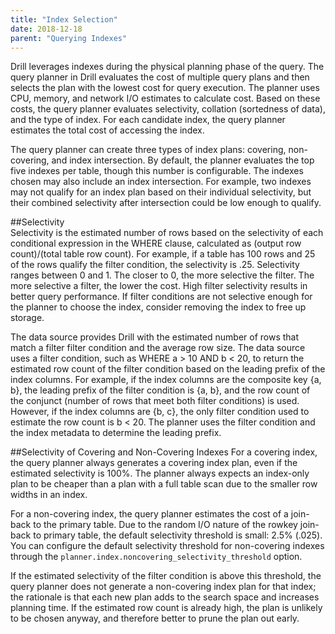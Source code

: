 ```yaml
---
title: "Index Selection"
date: 2018-12-18
parent: "Querying Indexes"
---  
```


Drill leverages indexes during the physical planning phase of the query. The query planner in Drill evaluates the cost of multiple query plans and then selects the plan with the lowest cost for query execution. The planner uses CPU, memory, and network I/O estimates to calculate cost. Based on these costs, the query planner evaluates selectivity, collation (sortedness of data), and the type of index. For each candidate index, the query planner estimates the total cost of accessing the index.  

The query planner can create three types of index plans: covering, non-covering, and index intersection. By default, the planner evaluates the top five indexes per table, though this number is configurable. The indexes chosen may also include an index intersection. For example, two indexes may not qualify for an index plan based on their individual selectivity, but their combined selectivity after intersection could be low enough to qualify.  
 
##Selectivity    
Selectivity is the estimated number of rows based on the selectivity of each conditional expression in the WHERE clause, calculated as (output row count)/(total table row count). For example, if a table has 100 rows and 25 of the rows qualify the filter condition, the selectivity is .25. Selectivity ranges between 0 and 1. The closer to 0, the more selective the filter. The more selective a filter, the lower the cost. High filter selectivity results in better query performance. If filter conditions are not selective enough for the planner to choose the index, consider removing the index to free up storage.  

The data source provides Drill with the estimated number of rows that match a filter filter condition and the average row size. The data source uses a filter condition, such as WHERE a > 10 AND b < 20, to return the estimated row count of the filter condition based on the leading prefix of the index columns. For example, if the index columns are the composite key {a, b}, the leading prefix of the filter condition is {a, b}, and the row count of the conjunct (number of rows that meet both filter conditions) is used. However, if the index columns are {b, c}, the only filter condition used to estimate the row count is b < 20. The planner uses the filter condition and the index metadata to determine the leading prefix.  

##Selectivity of Covering and Non-Covering Indexes
For a covering index, the query planner always generates a covering index plan, even if the estimated selectivity is 100%. The planner always expects an index-only plan to be cheaper than a plan with a full table scan due to the smaller row widths in an index.  
  
For a non-covering index, the query planner estimates the cost of a join-back to the primary table. Due to the random I/O nature of the rowkey join-back to primary table, the default selectivity threshold is small: 2.5% (.025). You can configure the default selectivity threshold for non-covering indexes through the `planner.index.noncovering_selectivity_threshold` option.   

If the estimated selectivity of the filter condition is above this threshold, the query planner does not generate a non-covering index plan for that index; the rationale is that each new plan adds to the search space and increases planning time. If the estimated row count is already high, the plan is unlikely to be chosen anyway, and therefore better to prune the plan out early. 

 